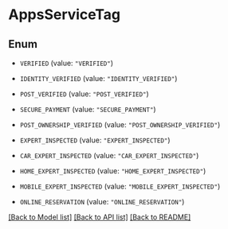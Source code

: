 # AppsServiceTag

## Enum


* `VERIFIED` (value: `"VERIFIED"`)

* `IDENTITY_VERIFIED` (value: `"IDENTITY_VERIFIED"`)

* `POST_VERIFIED` (value: `"POST_VERIFIED"`)

* `SECURE_PAYMENT` (value: `"SECURE_PAYMENT"`)

* `POST_OWNERSHIP_VERIFIED` (value: `"POST_OWNERSHIP_VERIFIED"`)

* `EXPERT_INSPECTED` (value: `"EXPERT_INSPECTED"`)

* `CAR_EXPERT_INSPECTED` (value: `"CAR_EXPERT_INSPECTED"`)

* `HOME_EXPERT_INSPECTED` (value: `"HOME_EXPERT_INSPECTED"`)

* `MOBILE_EXPERT_INSPECTED` (value: `"MOBILE_EXPERT_INSPECTED"`)

* `ONLINE_RESERVATION` (value: `"ONLINE_RESERVATION"`)


[[Back to Model list]](../README.md#documentation-for-models) [[Back to API list]](../README.md#documentation-for-api-endpoints) [[Back to README]](../README.md)


